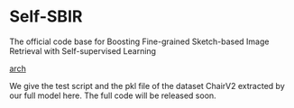 # Self-SBIR
The official code base for Boosting Fine-grained Sketch-based Image Retrieval with Self-supervised Learning

[arch](arch.png)

We give the test script and the pkl file of the dataset ChairV2 extracted by our full model here. The full code will be released soon.
